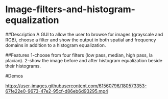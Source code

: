 # Image-filters-and-histogram-equalization

##Description
A GUI to allow the user to browse for images (grayscale and RGB), choose a filter
and show the output in both spatial and frequency domains in addition to a histogram equalization.

##Features
1-choose from four filters (low pass, median, high pass, la placian).
2-show the image before and after histogram equalization beside their histograms.

#Demos



https://user-images.githubusercontent.com/61560796/180573353-67fe22e0-9673-47e2-95cf-d86eb6d93295.mp4

